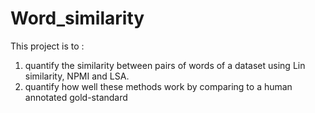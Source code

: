 # Word_similarity

This project is to :
1) quantify the similarity between pairs of words of a dataset using Lin similarity, NPMI and LSA.
2) quantify how well these methods work by comparing to a human annotated gold-standard
